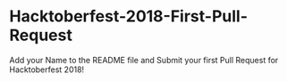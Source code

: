 # Hacktoberfest-2018-First-Pull-Request
Add your Name to the README file and Submit your first Pull Request for Hacktoberfest 2018!
